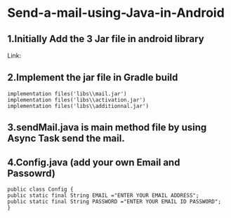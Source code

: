 # Send-a-mail-using-Java-in-Android
## 1.Initially Add the 3 Jar file in android library
 Link: 

## 2.Implement the jar file in Gradle build 

    implementation files('libs\\mail.jar')
    implementation files('libs\\activation.jar')
    implementation files('libs\\additionnal.jar')
    
## 3.sendMail.java is main method file by using Async Task send the mail.

## 4.Config.java (add your own Email and Passowrd)

    public class Config {
    public static final String EMAIL ="ENTER YOUR EMAIL ADDRESS";
    public static final String PASSWORD ="ENTER YOUR EMAIL ID PASSWORD";
    }
